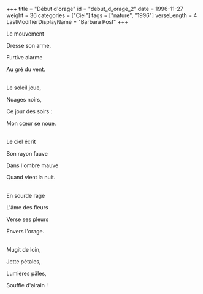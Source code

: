 +++
title = "Début d'orage"
id = "debut_d_orage_2"
date = 1996-11-27
weight = 36
categories = ["Ciel"]
tags = ["nature", "1996"]
verseLength = 4
LastModifierDisplayName = "Barbara Post"
+++

Le mouvement

Dresse son arme,

Furtive alarme

Au gré du vent.

 \
Le soleil joue,

Nuages noirs,

Ce jour des soirs :

Mon cœur se noue.

 \
Le ciel écrit

Son rayon fauve

Dans l'ombre mauve

Quand vient la nuit.

 \
En sourde rage

L'âme des fleurs

Verse ses pleurs

Envers l'orage.

 \
Mugit de loin,

Jette pétales,

Lumières pâles,

Souffle d'airain !
